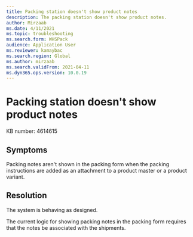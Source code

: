```yaml
---
title: Packing station doesn't show product notes
description: The packing station doesn't show product notes.
author: Mirzaab
ms.date: 4/11/2021
ms.topic: troubleshooting
ms.search.form: WHSPack
audience: Application User
ms.reviewer: kamaybac
ms.search.region: Global
ms.author: mirzaab
ms.search.validFrom: 2021-04-11
ms.dyn365.ops.version: 10.0.19
---
```


# Packing station doesn't show product notes

KB number: 4614615

## Symptoms

Packing notes aren't shown in the packing form when the packing instructions are added as an attachment to a product master or a product variant.

## Resolution

The system is behaving as designed.

The current logic for showing packing notes in the packing form requires that the notes be associated with the shipments.
